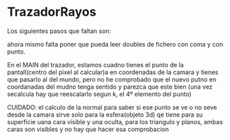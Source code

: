 # TrazadorRayos

Los siguientes pasos que faltan son:


ahora mismo falta poner que pueda leer doubles de fichero con coma y con punto.

En el MAIN del trazador, estamos cuadno tienes el punto  de la pantall(centro del pixel al calcular)a en coordenadas de la camara y tienes que pasarlo al del mundo, pero no he comprobado que el nuevo putno en coordanadas del mudno tenga sentido y parezca que este bien (una vez secalcula hay que reescalarlo segun k, el 4º elemento del punto)


CUIDADO: el calculo de la normal para saber si ese punto se ve o no seve desde la camara sirve solo para la esfera(objeto 3d) qe tiene para su superficie uana cara visible y una oculta, para los triangulo y planos, ambas caras son visibles y no hay que hacer esa comprobacion


